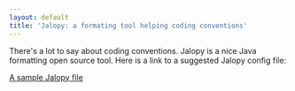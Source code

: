 ```yaml
---
layout: default
title: 'Jalopy: a formating tool helping coding conventions'
---
```


There's a lot to say about coding conventions. Jalopy is a nice Java formatting open source tool. Here is a link to a suggested Jalopy config file:

[A sample Jalopy file](../../assets/resources/bootstragram-jalopy.xml)
